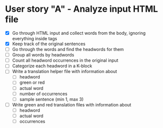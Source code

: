 # User story "A" - Analyze input HTML file
- [x] Go through HTML input and collect words from the body,
    ignoring everything inside tags
- [x] Keep track of the original sentences
- [ ] Go through the words and find the headwords for them
- [ ] Group all words by headwords
- [ ] Count all headword occurrences in the original input
- [ ] Categorize each headword in a K-block
- [ ] Write a translation helper file with information about
    - [ ] headword
    - [ ] green or red
    - [ ] actual word
    - [ ] number of occurrences
    - [ ] sample sentence (min 1, max 3)
- [ ] Write green and red translation files with information about
    - [ ] headword
    - [ ] actual word
    - [ ] occurrences

